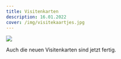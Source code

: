 ```yaml
---
title: Visitenkarten
description: 16.01.2022
cover: /img/visitekaartjes.jpg
---
```

![](/img/visitekaartjes.jpg)

Auch die neuen Visitenkarten sind jetzt fertig.